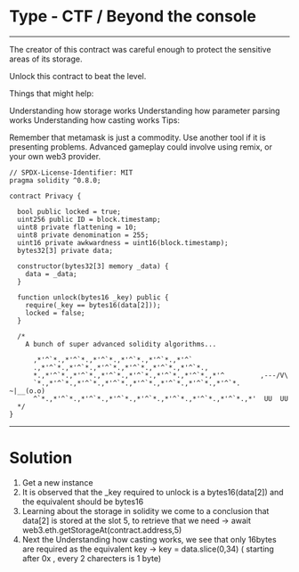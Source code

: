  # Type - CTF / Beyond the console

 ***

 The creator of this contract was careful enough to protect the sensitive areas of its storage.

Unlock this contract to beat the level.

Things that might help:

Understanding how storage works
Understanding how parameter parsing works
Understanding how casting works
Tips:

Remember that metamask is just a commodity. Use another tool if it is presenting problems. Advanced gameplay could involve using remix, or your own web3 provider.

```
// SPDX-License-Identifier: MIT
pragma solidity ^0.8.0;

contract Privacy {

  bool public locked = true;
  uint256 public ID = block.timestamp;
  uint8 private flattening = 10;
  uint8 private denomination = 255;
  uint16 private awkwardness = uint16(block.timestamp);
  bytes32[3] private data;

  constructor(bytes32[3] memory _data) {
    data = _data;
  }
  
  function unlock(bytes16 _key) public {
    require(_key == bytes16(data[2]));
    locked = false;
  }

  /*
    A bunch of super advanced solidity algorithms...

      ,*'^`*.,*'^`*.,*'^`*.,*'^`*.,*'^`*.,*'^`
      .,*'^`*.,*'^`*.,*'^`*.,*'^`*.,*'^`*.,*'^`*.,
      *.,*'^`*.,*'^`*.,*'^`*.,*'^`*.,*'^`*.,*'^`*.,*'^         ,---/V\
      `*.,*'^`*.,*'^`*.,*'^`*.,*'^`*.,*'^`*.,*'^`*.,*'^`*.    ~|__(o.o)
      ^`*.,*'^`*.,*'^`*.,*'^`*.,*'^`*.,*'^`*.,*'^`*.,*'^`*.,*'  UU  UU
  */
}
```

***

# Solution

1. Get a new instance
2. It is observed that the _key required to unlock is a bytes16(data[2]) and the equivalent should be bytes16
3. Learning about the storage in solidity we come to a conclusion that data[2] is stored at the slot 5, to retrieve that we need -> await web3.eth.getStorageAt(contract.address,5)
4. Next the Understanding how casting works, we see that only 16bytes are required as the equivalent key -> key = data.slice(0,34) ( starting  after 0x , every 2 charecters is 1 byte)
   

